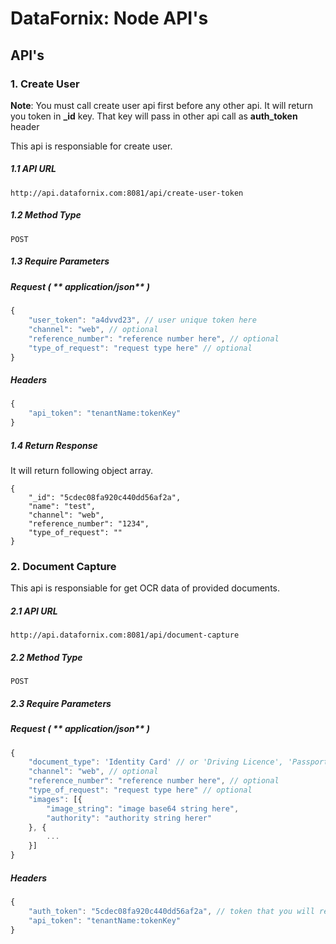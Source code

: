 DataFornix: Node API's
==================================

## API's

### 1. Create User

**Note**: You must call create user api first before any other api. It will return you token in **_id** key. That key will pass in other api call as **auth_token** header

This api is responsiable for create user.

##### 1.1 **API URL**  
`http://api.datafornix.com:8081/api/create-user-token`

##### 1.2 **Method Type**
`POST`

##### 1.3 **Require Parameters**

##### Request ( ** application/json**  )

````js
{
	"user_token": "a4dvvd23", // user unique token here
    "channel": "web", // optional
    "reference_number": "reference number here", // optional
    "type_of_request": "request type here" // optional
}
````

##### Headers

````js
{
    "api_token": "tenantName:tokenKey"
}
````

##### 1.4 **Return Response**

It will return following object array.

```
{
    "_id": "5cdec08fa920c440dd56af2a",
    "name": "test",
    "channel": "web",
    "reference_number": "1234",
    "type_of_request": ""
}
```

### 2. Document Capture

This api is responsiable for get OCR data of provided documents. 

##### 2.1 **API URL**  
`http://api.datafornix.com:8081/api/document-capture`

##### 2.2 **Method Type**
`POST`

##### 2.3 **Require Parameters**

##### Request ( ** application/json**  )
````js
{
    "document_type": 'Identity Card' // or 'Driving Licence', 'Passport'
    "channel": "web", // optional
    "reference_number": "reference number here", // optional
    "type_of_request": "request type here" // optional
    "images": [{
        "image_string": "image base64 string here",
        "authority": "authority string herer"
    }, {
        ...
    }]
}
````

##### Headers

````js
{
    "auth_token": "5cdec08fa920c440dd56af2a", // token that you will receive in create-user => _id key response
    "api_token": "tenantName:tokenKey"
}
````
